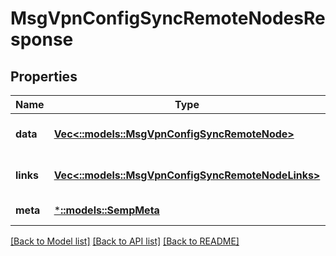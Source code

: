 # MsgVpnConfigSyncRemoteNodesResponse

## Properties
Name | Type | Description | Notes
------------ | ------------- | ------------- | -------------
**data** | [**Vec<::models::MsgVpnConfigSyncRemoteNode>**](MsgVpnConfigSyncRemoteNode.md) |  | [optional] [default to null]
**links** | [**Vec<::models::MsgVpnConfigSyncRemoteNodeLinks>**](MsgVpnConfigSyncRemoteNodeLinks.md) |  | [optional] [default to null]
**meta** | [***::models::SempMeta**](SempMeta.md) |  | [default to null]

[[Back to Model list]](../README.md#documentation-for-models) [[Back to API list]](../README.md#documentation-for-api-endpoints) [[Back to README]](../README.md)


